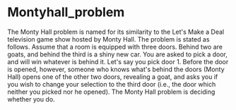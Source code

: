 # Montyhall_problem

  The Monty Hall problem is named for its similarity to the Let's Make a Deal television game show hosted by Monty Hall. 
The problem is stated as follows. Assume that a room is equipped with three doors. Behind two are goats, and behind the 
third is a shiny new car. You are asked to pick a door, and will win whatever is behind it. Let's say you pick door 1. 
Before the door is opened, however, someone who knows what's behind the doors (Monty Hall) opens one of the other two doors, 
revealing a goat, and asks you if you wish to change your selection to the third door (i.e., the door which neither you picked nor he opened). 
The Monty Hall problem is deciding whether you do.

